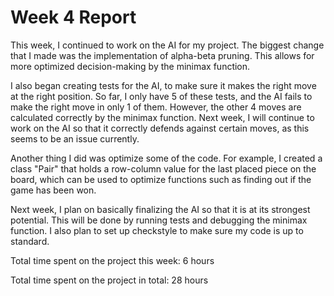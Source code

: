 # Week 4 Report

This week, I continued to work on the AI for my project. The biggest change that I made was the implementation of alpha-beta pruning. This allows for more optimized decision-making by the minimax function.

I also began creating tests for the AI, to make sure it makes the right move at the right position. So far, I only have 5 of these tests, and the AI fails to make the right move in only 1 of them. However, the other 4 moves are calculated correctly by the minimax function. Next week, I will continue to work on the AI so that it correctly defends against certain moves, as this seems to be an issue currently.

Another thing I did was optimize some of the code. For example, I created a class "Pair" that holds a row-column value for the last placed piece on the board, which can be used to optimize functions such as finding out if the game has been won. 

Next week, I plan on basically finalizing the AI so that it is at its strongest potential. This will be done by running tests and debugging the minimax function. I also plan to set up checkstyle to make sure my code is up to standard.

Total time spent on the project this week: 6 hours

Total time spent on the project in total: 28 hours